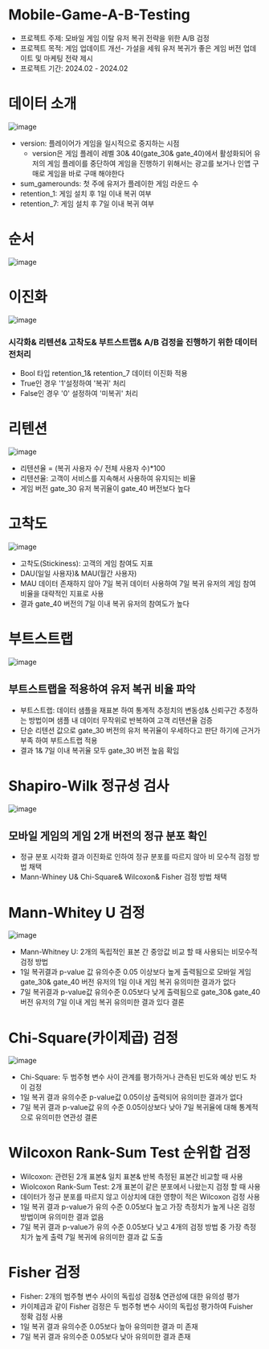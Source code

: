 # Mobile-Game-A-B-Testing
* 프로젝트 주제: 모바일 게임 이탈 유저 복귀 전략을 위한 A/B 검정
* 프로젝트 목적: 게임 업데이트 개선- 가설을 세워 유저 복귀가 좋은 게임 버전 업데이트 및 마케팅 전략 제시
* 프로젝트 기간: 2024.02 - 2024.02

# 데이터 소개
![image](https://github.com/forkgmltnr/Mobile-Game-A-B-Testing/assets/61262393/05b42033-c726-47e2-984a-7ded0f3cf35c)
* version: 플레이어가 게임을 일시적으로 중지하는 시점
  *  version은 게임 플레이 레벨 30& 40(gate_30& gate_40)에서 활성화되어 유저의 게임 플레이를 중단하여 게임을 진행하기 위해서는
광고를 보거나 인앱 구매로 게임을 바로 구매 해야한다
* sum_gamerounds: 첫 주에 유저가 플레이한 게임 라운드 수
* retention_1: 게임 설치 후 1일 이내 복귀 여부
* retention_7: 게임 설치 후 7일 이내 복귀 여부

# 순서
![image](https://github.com/forkgmltnr/Mobile-Game-A-B-Testing/assets/61262393/61c0e5c9-ed2d-4b0e-8c4d-33bde7f2a3fe)


# 이진화

![image](https://github.com/forkgmltnr/Mobile-Game-A-B-Testing/assets/61262393/1034c19f-1686-4fd4-b9c1-e239254b9722)
### 시각화& 리텐션& 고착도& 부트스트랩& A/B 검정을 진행하기 위한 데이터 전처리
* Bool 타입 retention_1& retention_7 데이터 이진화 적용
* True인 경우 '1'설정하여 '복귀' 처리
* False인 경우 '0' 설정하여 '미복귀' 처리


# 리텐션
![image](https://github.com/forkgmltnr/Mobile-Game-A-B-Testing/assets/61262393/ed2ae52f-e854-4c66-89c4-b8428aeb1472)
* 리텐션율 = (복귀 사용자 수/ 전체 사용자 수)*100
 * 리텐션율: 고객이 서비스를 지속해서 사용하여 유지되는 비율
* 게임 버전 gate_30 유저 복귀율이 gate_40 버전보다 높다 


# 고착도
![image](https://github.com/forkgmltnr/Mobile-Game-A-B-Testing/assets/61262393/3101a8b3-95af-46e4-b4d8-be2db9af315b)
* 고착도(Stickiness): 고객의 게임 참여도 지표
* DAU(일일 사용자)& MAU(월간 사용자)
* MAU 데이터 존재하지 않아 7일 복귀 데이터 사용하여 7일 복귀 유저의 게임 참여 비율을 대략적인 지표로 사용
* 결과 gate_40 버전의 7일 이내 복귀 유저의 참여도가 높다

# 부트스트랩
![image](https://github.com/forkgmltnr/Mobile-Game-A-B-Testing/assets/61262393/53f6a0c7-01de-443a-8e07-cd0c44e462d6)
## 부트스트랩을 적용하여 유저 복귀 비율 파악
 * 부트스트랩: 데이터 샘플을 재표본 하여 통계적 추정치의 변동성& 신뢰구간 추정하는 방법이며 샘플 내 데이터 무작위로 반복하여 고객 리텐션율 검증
* 단순 리텐션 값으로 gate_30 버전의 유저 복귀율이 우세하다고 판단 하기에 근거가 부족 하여 부트스트랩 적용
* 결과 1& 7일 이내 복귀율 모두 gate_30 버전 높음 확임
   
# Shapiro-Wilk 정규성 검사
![image](https://github.com/forkgmltnr/Mobile-Game-A-B-Testing/assets/61262393/2d822c84-6d64-4119-9016-653bfd0bb244)
## 모바일 게임의 게임 2개 버전의 정규 분포 확인
* 정규 분포 시각화 결과 이진화로 인하여 정규 분포를 따르지 않아 비 모수적 검정 방법 채택
* Mann-Whiney U& Chi-Square& Wilcoxon& Fisher 검정 방법 채택

# Mann-Whitey U 검정
![image](https://github.com/forkgmltnr/Mobile-Game-A-B-Testing/assets/61262393/d482737b-8872-4005-bd9e-902e013c8601)
* Mann-Whitney U: 2개의 독립적인 표본 간 중앙값 비교 할 때 사용되는 비모수적 검정 방법
* 1일 복귀결과 p-value 값 유의수준 0.05 이상보다 높게 출력됨으로 모바일 게임 gate_30& gate_40 버전 유저의 1일 이내 게임 복귀 유의미한 결과가 없다
* 7일 복귀결과 p-value값 유의수준 0.05보다 낮게 출력됨으로 gate_30& gate_40 버전 유저의 7일 이내 게임 복귀 유의미한 결과 있다 결론

# Chi-Square(카이제곱) 검정
![image](https://github.com/forkgmltnr/Mobile-Game-A-B-Testing/assets/61262393/9835305a-daf5-412d-831c-48df19ca4033)
* Chi-Square: 두 범주형 변수 사이 관계를 평가하거나 관측된 빈도와 예상 빈도 차이 검정
* 1일 복귀 결과 유의수준 p-value값 0.05이상 출력되어 유의미한 결과가 없다
* 7일 복귀 결과 p-value값 유의 수준 0.05이상보다 낮아 7일 복귀율에 대해 통계적으로 유의미한 연관성 결론


# Wilcoxon Rank-Sum Test 순위합 검정
* Wilcoxon: 관련된 2개 표본& 일치 표본& 반복 측정된 표본간 비교할 때 사용
* Wiolcoxon Rank-Sum Test: 2개 표본이 같은 분포에서 나왔는지 검정 할 때 사용
* 데이터가 정규 분포를 따르지 않고 이상치에 대한 영향이 적은 Wilcoxon 검정 사용
* 1일 복귀 결과 p-value가 유의 수준 0.05보다 높고 가장 측정치가 높게 나온 검정 방법이며 유의미한 결과 없음
* 7일 복귀 결과 p-value가 유의 수준 0.05보다 낮고 4개의 검정 방법 중 가장 측정치가 높게 출력 7일 복귀에 유의미한 결과 값 도출


# Fisher 검정
* Fisher: 2개의 범주형 변수 사이의 독립성 검정& 연관성에 대한 유의성 평가
* 카이제곱과 같이 Fisher 검정은 두 범주형 변수 사이의 독립성 평가하여 Fuisher 정확 검정 사용
* 1일 복귀 결과 유의수준 0.05보다 높아 유의미한 결과 미 존재
* 7일 복귀 결과 유의수준 0.05보다 낮아 유의미한 결과 존재

  
